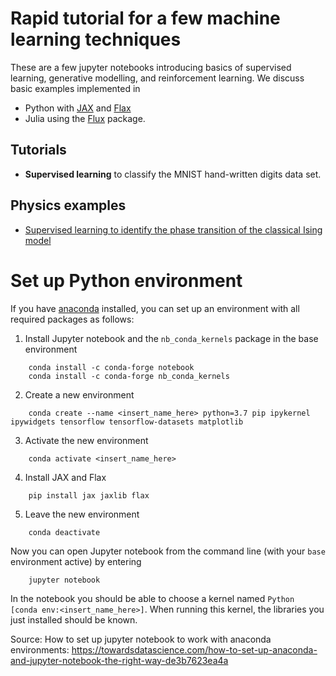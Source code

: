 # Rapid tutorial for a few machine learning techniques

These are a few jupyter notebooks introducing basics of supervised learning, generative modelling, and reinforcement learning.
We discuss basic examples implemented in 
* Python with [JAX](https://github.com/google/jax) and [Flax](https://github.com/google/flax)
* Julia using the [Flux](https://fluxml.ai/Flux.jl/stable/) package.

## Tutorials

* **Supervised learning** to classify the MNIST hand-written digits data set.

## Physics examples

* [Supervised learning to identify the phase transition of the classical Ising model](https://github.com/markusschmitt/ml_rapid_tutorial/tree/master/physics_examples/ex1_ising_phase_transition)

# Set up Python environment

If you have [anaconda](https://www.anaconda.com/products/individual) installed, you can set up an environment with all required packages as follows:

1. Install Jupyter notebook and the `nb_conda_kernels` package in the base environment
```
    conda install -c conda-forge notebook
    conda install -c conda-forge nb_conda_kernels
```
2. Create a new environment
```
    conda create --name <insert_name_here> python=3.7 pip ipykernel ipywidgets tensorflow tensorflow-datasets matplotlib
```
3. Activate the new environment
```
    conda activate <insert_name_here>
```
4. Install JAX and Flax
```
    pip install jax jaxlib flax
```
5. Leave the new environment
```
    conda deactivate
```

Now you can open Jupyter notebook from the command line (with your `base` environment active) by entering
```
    jupyter notebook
```
In the notebook you should be able to choose a kernel named `Python [conda env:<insert_name_here>]`. When running this kernel, the libraries you just installed should be known.

Source: How to set up jupyter notebook to work with anaconda environments: https://towardsdatascience.com/how-to-set-up-anaconda-and-jupyter-notebook-the-right-way-de3b7623ea4a
